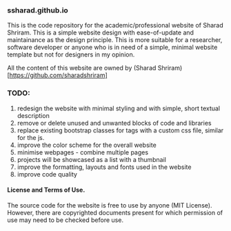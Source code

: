### ssharad.github.io
This is the code repository for the academic/professional website of Sharad Shriram. This is a simple website design with ease-of-update and maintainance as the design principle. This is more suitable for a researcher, software developer or anyone who is in need of a simple, minimal website template but not for designers in my opinion.

All the content of this website are owned by (Sharad Shriram)[https://github.com/sharadshriram]

### TODO:
1. redesign the website with minimal styling and with simple, short textual description
2. remove or delete unused and unwanted blocks of code and libraries
3. replace existing bootstrap classes for tags with a custom css file, similar for the js.
4. improve the color scheme for the overall website
5. minimise webpages - combine multiple pages
6. projects will be showcased as a list with a thumbnail
7. improve the formatting, layouts and fonts used in the website
8. improve code quality

#### License and Terms of Use.
The source code for the website is free to use by anyone (MIT License). However, there are copyrighted documents present for which permission of use may need to be checked before use.
